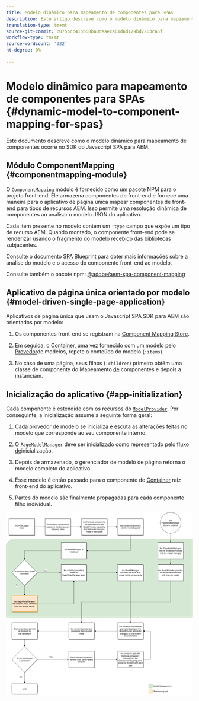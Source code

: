 ```yaml
---
title: Modelo dinâmico para mapeamento de componentes para SPAs
description: Este artigo descreve como o modelo dinâmico para mapeamento de componentes ocorre no SDK do Javascript SPA para AEM.
translation-type: tm+mt
source-git-commit: c075bcc415b68ba0deaeca61d6d179bd7263ca5f
workflow-type: tm+mt
source-wordcount: '322'
ht-degree: 0%

---
```



# Modelo dinâmico para mapeamento de componentes para SPAs {#dynamic-model-to-component-mapping-for-spas}

Este documento descreve como o modelo dinâmico para mapeamento de componentes ocorre no SDK do Javascript SPA para AEM.

## Módulo ComponentMapping {#componentmapping-module}

O `ComponentMapping` módulo é fornecido como um pacote NPM para o projeto front-end. Ele armazena componentes de front-end e fornece uma maneira para o aplicativo de página única mapear componentes de front-end para tipos de recursos AEM. Isso permite uma resolução dinâmica de componentes ao analisar o modelo JSON do aplicativo.

Cada item presente no modelo contém um `:type` campo que expõe um tipo de recurso AEM. Quando montado, o componente front-end pode se renderizar usando o fragmento do modelo recebido das bibliotecas subjacentes.

Consulte o documento [SPA Blueprint](blueprint.md) para obter mais informações sobre a análise do modelo e o acesso do componente front-end ao modelo.

Consulte também o pacote npm: [@adobe/aem-spa-component-mapping](https://www.npmjs.com/package/@adobe/aem-spa-component-mapping)

## Aplicativo de página única orientado por modelo {#model-driven-single-page-application}

Aplicativos de página única que usam o Javascript SPA SDK para AEM são orientados por modelo:

1. Os componentes front-end se registram na [Component Mapping Store](#componentmapping-module).
1. Em seguida, o [Container](blueprint.md#container), uma vez fornecido com um modelo pelo [Provedor](blueprint.md#the-model-provider)de modelos, repete o conteúdo do modelo (`:items`).

1. No caso de uma página, seus filhos (`:children`) primeiro obtêm uma classe de componente do Mapeamento [de](blueprint.md#componentmapping) componentes e depois a instanciam.

## Inicialização do aplicativo {#app-initialization}

Cada componente é estendido com os recursos do [`ModelProvider`](blueprint.md#the-model-provider). Por conseguinte, a inicialização assume a seguinte forma geral:

1. Cada provedor de modelo se inicializa e escuta as alterações feitas no modelo que corresponde ao seu componente interno.
1. O [`PageModelManager`](blueprint.md#pagemodelmanager) deve ser inicializado como representado pelo fluxo [de](blueprint.md)inicialização.

1. Depois de armazenado, o gerenciador de modelo de página retorna o modelo completo do aplicativo.
1. Esse modelo é então passado para o componente de [Container](blueprint.md#container) raiz front-end do aplicativo.
1. Partes do modelo são finalmente propagadas para cada componente filho individual.

![Inicialização do modelo de aplicativo](assets/app-model-initialization.png)
